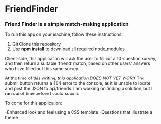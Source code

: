# FriendFinder
### Friend Finder is a simple match-making application

To run this app on your machine, follow these instructions: 

1. Git Clone this repository
2. Use **npm install** to download all required node_modules

Client-side, this application will ask the user to fill out a 10-question survey, and then return a suitable 'friend' match, based on other users' answers who have filled out this same survey. 

At the time of this writing, *this application DOES NOT YET WORK* The submit button returns a 404 error to the console, as it is unable to locate and post the JSON to api/friends. I am working on finding a solution, but I ran out of time before I could submit. 

To come for this application: 

-Enhanced look and feel using a CSS template
-Questions that illustrate a theme
